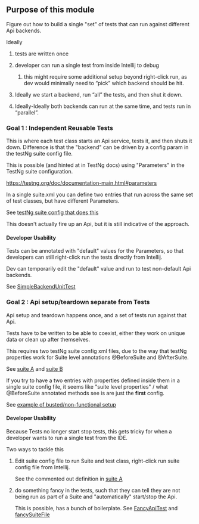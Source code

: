 ## Purpose of this module

Figure out how to build a single "set" of tests that can run against different Api backends.

Ideally
    
1. tests are written once
1. developer can run a single test from inside Intellij to debug
   
   1. this might require some additional setup beyond right-click run, as dev would minimally 
   need to “pick” which backend should be hit.

1. Ideally we start a backend, run “all” the tests, and then shut it down.
1. Ideally-Ideally both backends can run at the same time, and tests run in “parallel”.

### Goal 1 : Independent Reusable Tests

This is where each test class starts an Api service, tests it, and then shuts it down. 
Difference is that the "backend" can be driven by a config param in the testNg suite config file.

This is possible (and hinted at in TestNg docs) using "Parameters" in the TestNg suite
configuration.

https://testng.org/doc/documentation-main.html#parameters

In a single suite.xml you can define two <test> entries that run across the same set of 
test classes, but have different Parameters.

See [testNg suite config that does this](testSuites/backend-unit-testSuite.xml)

This doesn't actually fire up an Api, but it is still indicative of the approach.


#### Developer Usability

Tests can be annotated with "default" values for the Parameters, so that developers 
can still right-click run the tests directly from Intellij.

Dev can temporarily edit the "default" value and run to test non-default Api backends.

See [SimpleBackendUnitTest](src/test/java/org/kikkoman/parity/unit/SimpleBackendUnitTest.java)

### Goal 2 : Api setup/teardown separate from Tests

Api setup and teardown happens once, and a set of tests run against that Api.

Tests have to be written to be able to coexist, either they work on unique data or clean up after 
themselves.

This requires two testNg suite config xml files, due to the way that testNg properties work for 
Suite level annotations @BeforeSuite and @AfterSuite.

See [suite A](testSuites/backend-A-integration-testSuite.xml) and [suite B](testSuites/backend-B-integration-testSuite.xml)

If you try to have a two <test> entries with properties defined inside them in a single suite 
config file, it seems like "suite level properties" / what @BeforeSuite annotated methods see
is are just the **first** <test> config.

See [example of busted/non-functional setup](testSuites/non-functional-integration-testSuite.xml)

#### Developer Usability

Because Tests no longer start stop tests, this gets tricky for when a developer wants to run
a single test from the IDE.

Two ways to tackle this
1) Edit suite config file to run Suite and test class, right-click run suite config file from Intellij.
   
   See the commented out <classes> definition in [suite A](testSuites/backend-A-integration-testSuite.xml) 
   
2) do something fancy in the tests, such that they can tell they are not being run as part of a Suite
   and "automatically" start/stop the Api.

   This is possible, has a bunch of boilerplate.
   See [FancyApiTest](src/test/java/org/kikkoman/parity/fancy/ApiTestFancy.java) and 
   [fancySuiteFile](testSuites/backend-fancy-integration-testSuite.xml) 
